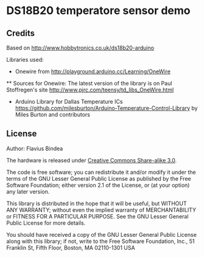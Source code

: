 DS18B20 temperatore sensor demo
===============================

Credits
-------

Based on http://www.hobbytronics.co.uk/ds18b20-arduino

Libraries used:
* Onewire from http://playground.arduino.cc/Learning/OneWire

** Sources for Onewire: The latest version of the library is on Paul Stoffregen's site http://www.pjrc.com/teensy/td_libs_OneWire.html

* Arduino Library for Dallas Temperature ICs https://github.com/milesburton/Arduino-Temperature-Control-Library by Miles Burton and contributors

License
-------

Author: Flavius Bindea

The hardware is released under [Creative Commons Share-alike 3.0](http://creativecommons.org/licenses/by-sa/3.0/).  

The code is free software; you can redistribute it and/or
modify it under the terms of the GNU Lesser General Public
License as published by the Free Software Foundation; either
version 2.1 of the License, or (at your option) any later version.

This library is distributed in the hope that it will be useful,
but WITHOUT ANY WARRANTY; without even the implied warranty of
MERCHANTABILITY or FITNESS FOR A PARTICULAR PURPOSE.  See the GNU
Lesser General Public License for more details.

You should have received a copy of the GNU Lesser General Public
License along with this library; if not, write to the Free Software
Foundation, Inc., 51 Franklin St, Fifth Floor, Boston, MA  02110-1301  USA
